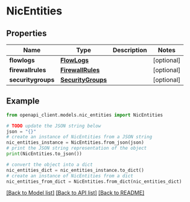 # NicEntities


## Properties

Name | Type | Description | Notes
------------ | ------------- | ------------- | -------------
**flowlogs** | [**FlowLogs**](FlowLogs.md) |  | [optional] 
**firewallrules** | [**FirewallRules**](FirewallRules.md) |  | [optional] 
**securitygroups** | [**SecurityGroups**](SecurityGroups.md) |  | [optional] 

## Example

```python
from openapi_client.models.nic_entities import NicEntities

# TODO update the JSON string below
json = "{}"
# create an instance of NicEntities from a JSON string
nic_entities_instance = NicEntities.from_json(json)
# print the JSON string representation of the object
print(NicEntities.to_json())

# convert the object into a dict
nic_entities_dict = nic_entities_instance.to_dict()
# create an instance of NicEntities from a dict
nic_entities_from_dict = NicEntities.from_dict(nic_entities_dict)
```
[[Back to Model list]](../README.md#documentation-for-models) [[Back to API list]](../README.md#documentation-for-api-endpoints) [[Back to README]](../README.md)


